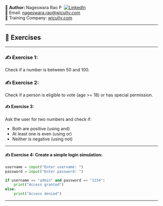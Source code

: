 👤 **Author:** Nageswara Rao P &nbsp;[![LinkedIn](https://img.shields.io/badge/LinkedIn-%230077B5.svg?style=flat-square&logo=linkedin&logoColor=white)](https://www.linkedin.com/in/nageshvkn)  
📧 Email: [nageswara.rao@wiculty.com](mailto:nageswara.rao@wiculty.com)  
🏢 Training Company: [wiculty.com](https://wiculty.com)

---

## 🧪 Exercises

---

### ✍️ Exercise 1:
Check if a number is between 50 and 100.

### ✍️ Exercise 2:
Check if a person is eligible to vote (age >= 18) or has special permission.

#### ✍️ Exercise 3:
Ask the user for two numbers and check if:
- Both are positive (using and)
- At least one is even (using or)
- Neither is negative (using not)

---

#### ✍️ Exercise 4: Create a simple login simulation:
```python
username = input("Enter username: ")
password = input("Enter password: ")

if username == "admin" and password == "1234":
    print("Access granted")
else:
    print("Access denied")
```

---
